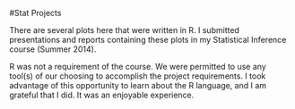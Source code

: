#Stat Projects

There are several plots here that were written in R. I submitted presentations
and reports containing these plots in my Statistical Inference course (Summer 2014).

R was not a requirement of the course. We were permitted to use any tool(s) of
our choosing to accomplish the project requirements. I took advantage of this
opportunity to learn about the R language, and I am grateful that I did. It was
an enjoyable experience.
